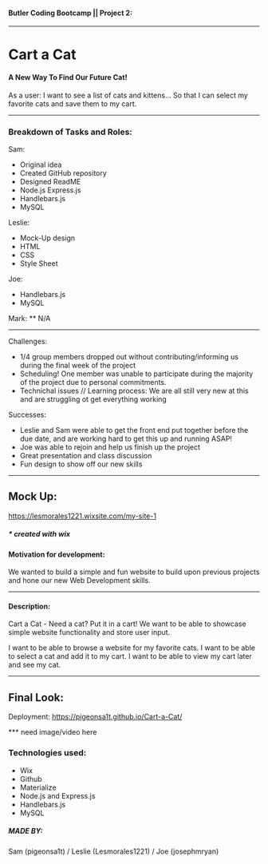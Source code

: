 #### Butler Coding Bootcamp || Project 2:

---

# Cart a Cat

#### A New Way To Find Our Future Cat!

As a user: I want to see a list of cats and kittens...
So that I can select my favorite cats and save them to my cart.

---

### Breakdown of Tasks and Roles:
Sam:

- Original idea
- Created GitHub repository
- Designed ReadME
- Node.js Express.js
- Handlebars.js 
- MySQL

Leslie:

- Mock-Up design
- HTML
- CSS
- Style Sheet

Joe:

- Handlebars.js 
- MySQL



Mark: ** N/A

---

Challenges: 
- 1/4 group members dropped out without contributing/informing us during the final week of the project
- Scheduling! One member was unable to participate during the majority of the project due to personal commitments.
- Technichal issues // Learning process: We are all still very new at this and are struggling ot get everything working

Successes: 
- Leslie and Sam were able to get the front end put together before the due date, and are working hard to get this up and running ASAP!
- Joe was able to rejoin and help us finish up the project
- Great presentation and class discussion
- Fun design to show off our new skills

---

## Mock Up:

https://lesmorales1221.wixsite.com/my-site-1

##### \* created with wix

#### Motivation for development:

We wanted to build a simple and fun website to build upon previous projects and hone our new Web Development skills.

---

#### Description:

Cart a Cat - Need a cat? Put it in a cart!
We want to be able to showcase simple website functionality and store user input. 

I want to be able to browse a website for my favorite cats. I want to be able to select a cat and add it to my cart. I want to be able to view my cart later and see my cat.

---

## Final Look:

Deployment:  https://pigeonsa1t.github.io/Cart-a-Cat/

*** need image/video here

### Technologies used:
- Wix
- Github
- Materialize
- Node.js and Express.js
- Handlebars.js 
- MySQL

##### MADE BY:

Sam (pigeonsa1t) / Leslie (Lesmorales1221) / Joe (josephmryan)
